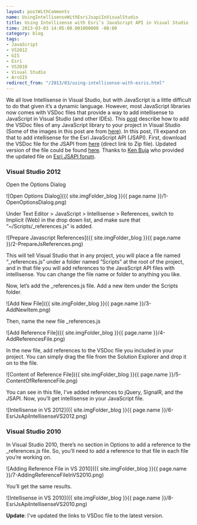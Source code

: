 ```yaml
---
layout: postWithComments
name: UsingIntellisenseWithEsriJsapiInVisualStudio
title: Using Intellisense with Esri’s JavaScript API in Visual Studio
time: 2013-03-03 14:05:00.001000000 -08:00
category: blog
tags:
- JavaScript
- VS2012
- GIS
- Esri
- VS2010
- Visual Studio
- ArcGIS
redirect_from: "/2013/03/using-intellisense-with-esris.html"
---
```

We all love Intellisense in Visual Studio, but with JavaScript is a little difficult to do that given it’s a dynamic language. However, most JavaScript libraries now comes with VSDoc files that provide a way to add intellisense to JavaScript in Visual Studio (and other IDEs). 
This [post](http://blog.craigtp.co.uk/post/Javascript-jQuery-Intellisense-in-Visual-Studio-2012.aspx) describe how to add the VSDoc files of any JavaScript library to your project in Visual Studio (Some of the images in this post are from [here](http://blog.craigtp.co.uk/post/Javascript-jQuery-Intellisense-in-Visual-Studio-2012.aspx)). In this post, I’ll expand on that to add intellisense for the Esri JavaScript API (JSAPI). 
First, download the VSDoc file for the JSAPI from [here](http://help.arcgis.com/en/webapi/javascript/arcgis/jshelp/jsapi_vsdoc12_v33.zip) (direct link to Zip file). Updated version of the file could be found [here](http://help.arcgis.com/en/webapi/javascript/arcgis/jsapi/#api_codeassist). 
Thanks to <span class="usertitle">[Ken Buja](http://forums.arcgis.com/members/1411-kenbuja) who provided the updated file on [Esri JSAPI forum](http://forums.arcgis.com/threads/78957-Is-the-VSDoc-for-JSAPI-Up-to-Date).</span>

### Visual Studio 2012
Open the Options Dialog  

![Open Options Dialog]({{ site.imgFolder_blog }}{{ page.name }}/1-OpenOptionsDialog.png)  

Under Text Editor &gt; JavaScript &gt; Intellisense &gt; References, switch to Implicit (Web) in the drop down list, and make sure that “~/Scripts/_references.js” is added. 

![Prepare Javascript References]({{ site.imgFolder_blog }}{{ page.name }}/2-PrepareJsReferences.png)  

This will tell Visual Studio that in any project, you will place a file named “_references.js” under a folder named “Scripts” at the root of the project, and in that file you will add references to the JavaScript API files with intellisense. You can change the file name or folder to anything you like. 

Now, let’s add the _references.js file. Add a new item under the Scripts folder. 

![Add New File]({{ site.imgFolder_blog }}{{ page.name }}/3-AddNewItem.png)  

Then, name the new file _references.js 

![Add Reference File]({{ site.imgFolder_blog }}{{ page.name }}/4-AddReferencesFile.png)  

In the new file, add references to the VSDoc file you included in your project. You can simply drag the file from the Solution Explorer and drop it on to the file. 

![Content of Reference File]({{ site.imgFolder_blog }}{{ page.name }}/5-ContentOfReferenceFile.png)  

You can see in this file, I’ve added references to jQuery, SignalR, and the JSAPI. 
Now, you’ll get intellisense in your JavaScript file. 

![Intellisense in VS 2012]({{ site.imgFolder_blog }}{{ page.name }}/6-EsriJsApiIntellisenseVS2012.png)  

### Visual Studio 2010
In Visual Studio 2010, there’s no section in Options to add a reference to the _references.js file. So, you’ll need to add a reference to that file in each file you’re working on. 

![Adding Reference File in VS 2010]({{ site.imgFolder_blog }}{{ page.name }}/7-AddingReferenceFileInVS2010.png)  

You’ll get the same results.        

![Intellisense in VS 2010]({{ site.imgFolder_blog }}{{ page.name }}/8-EsriJsApiIntellisenseVS2010.png)  

**Update**: I've updated the links to VSDoc file to the latest version.
  